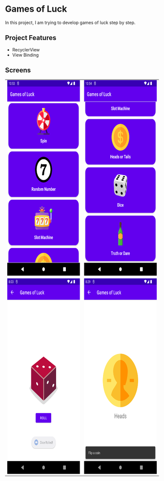 # Games of Luck
In this project, I am trying to develop games of luck step by step.

## Project Features
- RecyclerView
- View Binding

## Screens

<table>
    <tr>
        <td><img src="https://raw.githubusercontent.com/yurtseven/games-of-luck/master/screenshots/Screenshot_20221026_135354.png" height="640" width="360"></td>
        <td><img src="https://raw.githubusercontent.com/yurtseven/games-of-luck/master/screenshots/Screenshot_20221026_135412.png" height="640" width="360"></td>
    </tr>
    <tr>
        <td><img src="https://raw.githubusercontent.com/yurtseven/games-of-luck/master/screenshots/Screenshot_20221027_225828.png" height="640" width="360"></td>
        <td><img src="https://raw.githubusercontent.com/yurtseven/games-of-luck/master/screenshots/Screenshot_20221029_232912.png" height="640" width="360"></td>
    </tr>
</table>
